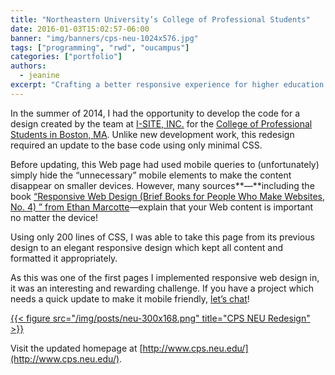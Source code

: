 ```yaml
---
title: "Northeastern University’s College of Professional Students"
date: 2016-01-03T15:02:57-06:00
banner: "img/banners/cps-neu-1024x576.jpg"
tags: ["programming", "rwd", "oucampus"]
categories: ["portfolio"]
authors:
  - jeanine
excerpt: "Crafting a better responsive experience for higher education."
---
```


In the summer of 2014, I had the opportunity to develop the code for a design created by the team at [I-SITE, INC.](http://www.i-site.com/) for the [College of Professional Students in Boston, MA](http://www.cps.neu.edu/). Unlike new development work, this redesign required an update to the base code using only minimal CSS.

Before updating, this Web page had used mobile queries to (unfortunately) simply hide the “unnecessary” mobile elements to make the content disappear on smaller devices. However, many sources**—**including the book [“Responsive Web Design (Brief Books for People Who Make Websites, No. 4) ” from Ethan Marcotte](http://www.amazon.com/gp/product/1937557189/ref=as_li_qf_sp_asin_il_tl?ie=UTF8&camp=1789&creative=9325&creativeASIN=1937557189&linkCode=as2&tag=satinflamedes-20&linkId=JUJQIC526NIPXT3N)—explain that your Web content is important no matter the device!

Using only 200 lines of CSS, I was able to take this page from its previous design to an elegant responsive design which kept all content and formatted it appropriately.

As this was one of the first pages I implemented responsive web design in, it was an interesting and rewarding challenge. If you have a project which needs a quick update to make it mobile friendly, [let’s chat](http://satinflame.com/contact/)!

 

 <div class="figstack">
<a data-fancybox="gallery" href="/img/posts/neu-300x168.png">
    {{< figure src="/img/posts/neu-300x168.png" title="CPS NEU Redesign" >}}
</a> 
</div>
 
 

Visit the updated homepage at [http://www.cps.neu.edu/](http://www.cps.neu.edu/).